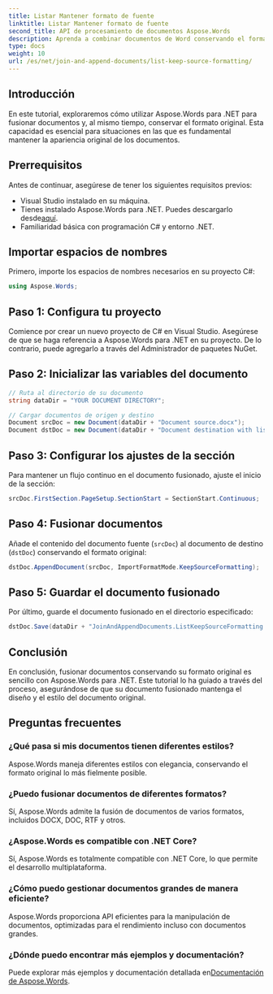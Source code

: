 ```yaml
---
title: Listar Mantener formato de fuente
linktitle: Listar Mantener formato de fuente
second_title: API de procesamiento de documentos Aspose.Words
description: Aprenda a combinar documentos de Word conservando el formato con Aspose.Words para .NET. Este tutorial ofrece instrucciones paso a paso para combinar documentos sin problemas.
type: docs
weight: 10
url: /es/net/join-and-append-documents/list-keep-source-formatting/
---
```

## Introducción

En este tutorial, exploraremos cómo utilizar Aspose.Words para .NET para fusionar documentos y, al mismo tiempo, conservar el formato original. Esta capacidad es esencial para situaciones en las que es fundamental mantener la apariencia original de los documentos.

## Prerrequisitos

Antes de continuar, asegúrese de tener los siguientes requisitos previos:

- Visual Studio instalado en su máquina.
-  Tienes instalado Aspose.Words para .NET. Puedes descargarlo desde[aquí](https://releases.aspose.com/words/net/).
- Familiaridad básica con programación C# y entorno .NET.

## Importar espacios de nombres

Primero, importe los espacios de nombres necesarios en su proyecto C#:

```csharp
using Aspose.Words;
```

## Paso 1: Configura tu proyecto

Comience por crear un nuevo proyecto de C# en Visual Studio. Asegúrese de que se haga referencia a Aspose.Words para .NET en su proyecto. De lo contrario, puede agregarlo a través del Administrador de paquetes NuGet.

## Paso 2: Inicializar las variables del documento

```csharp
// Ruta al directorio de su documento
string dataDir = "YOUR DOCUMENT DIRECTORY";

// Cargar documentos de origen y destino
Document srcDoc = new Document(dataDir + "Document source.docx");
Document dstDoc = new Document(dataDir + "Document destination with list.docx");
```

## Paso 3: Configurar los ajustes de la sección

Para mantener un flujo continuo en el documento fusionado, ajuste el inicio de la sección:

```csharp
srcDoc.FirstSection.PageSetup.SectionStart = SectionStart.Continuous;
```

## Paso 4: Fusionar documentos

Añade el contenido del documento fuente (`srcDoc`) al documento de destino (`dstDoc`) conservando el formato original:

```csharp
dstDoc.AppendDocument(srcDoc, ImportFormatMode.KeepSourceFormatting);
```

## Paso 5: Guardar el documento fusionado

Por último, guarde el documento fusionado en el directorio especificado:

```csharp
dstDoc.Save(dataDir + "JoinAndAppendDocuments.ListKeepSourceFormatting.docx");
```

## Conclusión

En conclusión, fusionar documentos conservando su formato original es sencillo con Aspose.Words para .NET. Este tutorial lo ha guiado a través del proceso, asegurándose de que su documento fusionado mantenga el diseño y el estilo del documento original.

## Preguntas frecuentes

### ¿Qué pasa si mis documentos tienen diferentes estilos?
Aspose.Words maneja diferentes estilos con elegancia, conservando el formato original lo más fielmente posible.

### ¿Puedo fusionar documentos de diferentes formatos?
Sí, Aspose.Words admite la fusión de documentos de varios formatos, incluidos DOCX, DOC, RTF y otros.

### ¿Aspose.Words es compatible con .NET Core?
Sí, Aspose.Words es totalmente compatible con .NET Core, lo que permite el desarrollo multiplataforma.

### ¿Cómo puedo gestionar documentos grandes de manera eficiente?
Aspose.Words proporciona API eficientes para la manipulación de documentos, optimizadas para el rendimiento incluso con documentos grandes.

### ¿Dónde puedo encontrar más ejemplos y documentación?
 Puede explorar más ejemplos y documentación detallada en[Documentación de Aspose.Words](https://reference.aspose.com/words/net/).